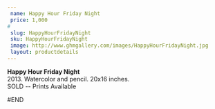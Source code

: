 ```yaml
---
 name: Happy Hour Friday Night
 price: 1,000
#
 slug: HappyHourFridayNight
 sku: HappyHourFridayNight
 image: http://www.ghmgallery.com/images/HappyHourFridayNight.jpg
 layout: productdetails
---
```

<strong>Happy Hour Friday Night</strong><br />
 2013. Watercolor and pencil. 20x16 inches.<br />
 SOLD -- Prints Available<br />
 
 
 
 
#END